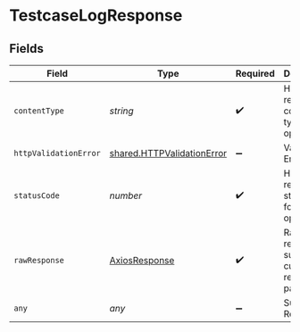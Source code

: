 # TestcaseLogResponse


## Fields

| Field                                                                           | Type                                                                            | Required                                                                        | Description                                                                     |
| ------------------------------------------------------------------------------- | ------------------------------------------------------------------------------- | ------------------------------------------------------------------------------- | ------------------------------------------------------------------------------- |
| `contentType`                                                                   | *string*                                                                        | :heavy_check_mark:                                                              | HTTP response content type for this operation                                   |
| `httpValidationError`                                                           | [shared.HTTPValidationError](../../../sdk/models/shared/httpvalidationerror.md) | :heavy_minus_sign:                                                              | Validation Error                                                                |
| `statusCode`                                                                    | *number*                                                                        | :heavy_check_mark:                                                              | HTTP response status code for this operation                                    |
| `rawResponse`                                                                   | [AxiosResponse](https://axios-http.com/docs/res_schema)                         | :heavy_check_mark:                                                              | Raw HTTP response; suitable for custom response parsing                         |
| `any`                                                                           | *any*                                                                           | :heavy_minus_sign:                                                              | Successful Response                                                             |